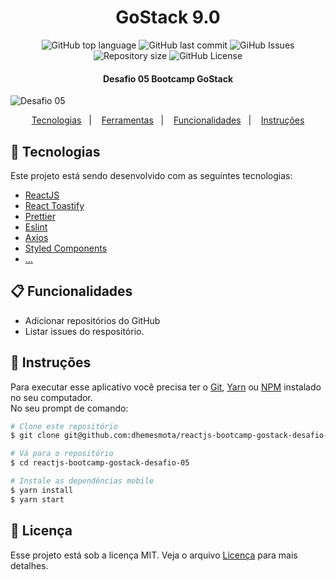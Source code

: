 <h1 align="center">
  GoStack 9.0
  <br>
</h1>

<p align="center">
  <img alt="GitHub top language" src="https://img.shields.io/github/languages/top/dhemesmota/reactjs-bootcamp-gostack-desafio-05">
  
  <img alt="GitHub last commit" src="https://img.shields.io/github/last-commit/dhemesmota/reactjs-bootcamp-gostack-desafio-05">
  
  <img alt="GiHub Issues" src="https://img.shields.io/github/issues/dhemesmota/reactjs-bootcamp-gostack-desafio-05" >
  
  <img alt="Repository size" src="https://img.shields.io/github/repo-size/dhemesmota/reactjs-bootcamp-gostack-desafio-05">
  
  <img alt="GitHub License" src="https://img.shields.io/github/license/dhemesmota/reactjs-bootcamp-gostack-desafio-05">

</p>

<h4 align="center">Desafio 05 Bootcamp GoStack</h4>

<img alt="Desafio 05" src="https://user-images.githubusercontent.com/26680031/67624044-82d30000-f802-11e9-932f-4a849a303479.gif" >

<p align="center">
  <a href="#rocket-tecnologias">Tecnologias</a>&nbsp;&nbsp;&nbsp;|&nbsp;&nbsp;&nbsp;
  <a href="#wrench-ferramentas">Ferramentas</a>&nbsp;&nbsp;&nbsp;|&nbsp;&nbsp;&nbsp;
  <a href="#clipboard-funcionalidades">Funcionalidades</a>&nbsp;&nbsp;&nbsp;|&nbsp;&nbsp;&nbsp;
  <a href="#page_with_curl-instruções">Instruções</a>
</p>


## :rocket: Tecnologias

Este projeto está sendo desenvolvido com as seguintes tecnologias:

- [ReactJS][reactjs]
- [React Toastify][react-toastify]
- [Prettier][prettier]
- [Eslint][eslint]
- [Axios][axios]
- [Styled Components][styled-components]
- [...][...]


## :clipboard: Funcionalidades
- Adicionar repositórios do GitHub
- Listar issues do respositório.


## :page_with_curl: Instruções 
Para executar esse aplicativo você precisa ter o [Git](https://git-scm.com), [Yarn](https://yarnpkg.com) ou [NPM](https://www.npmjs.com/get-npm) instalado no seu computador.<br>
No seu prompt de comando:
```bash
# Clone este repositório
$ git clone git@github.com:dhemesmota/reactjs-bootcamp-gostack-desafio-05.git

# Vá para o repositório
$ cd reactjs-bootcamp-gostack-desafio-05

# Instale as dependências mobile
$ yarn install
$ yarn start

```

## :memo: Licença
Esse projeto está sob a licença MIT. Veja o arquivo [Licença](https://github.com/dhemesmota/reactjs-bootcamp-gostack-desafio-05/blob/master/LICENSE) 
para mais detalhes.

[reactjs]: https://pt-br.reactjs.org/
[react-native]: https://facebook.github.io/react-native/
[nodejs]: https://nodejs.org/en/
[react-router-dom]: https://www.npmjs.com/package/react-router-dom
[react-toastify]: https://github.com/fkhadra/react-toastify
[styled-components]: https://www.styled-components.com/
[eslint]: https://eslint.org/
[prettier]: https://prettier.io/
[axios]: https://github.com/axios/axios
[android-studio]: https://developer.android.com/studio
[...]: https://github.com/dhemesmota/gympoint

[postbird]: https://electronjs.org/apps/postbird
[mongodb-compass]: https://www.mongodb.com/products/compass
[insomnia]: https://insomnia.rest
[docker]: https://docs.docker.com/docker-for-windows/install/
